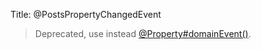 Title: @PostsPropertyChangedEvent

> Deprecated, use instead [@Property#domainEvent()](./Property.html).
